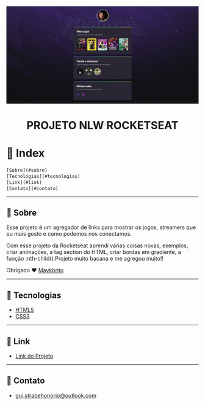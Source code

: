 <img align = "center" src="imgs/Project.png">

<h1 align = "center">PROJETO NLW ROCKETSEAT</h1>

# 📌 Index
    [Sobre](#sobre)
    [Tecnologias](#tecnologias)
    [Link](#link)
    [Contato](#contato)
    

---
## 📖 Sobre

Esse projeto é um agregador de links para mostrar os jogos, streamers que eu mais gosto e como podemos nos conectamos.

Com esse projeto da Rocketseat aprendi várias coisas novas, exemplos, criar animações, a tag section do HTML, criar bordas em gradiente, a função :nth-child().Projeto muito bacana e me agregou muito!!

Obrigado ❤️ [Maykbrito](https://github.com/maykbrito)

---
## 🔨 Tecnologias

- [HTML5](https://developer.mozilla.org/pt-BR/docs/Web/HTML)
- [CSS3](https://developer.mozilla.org/pt-BR/docs/Web/CSS)

---
## 🔗 Link

- [Link do Projeto](https://nlw-iota.vercel.app/)

---
## 📧 Contato
- gui.strabehonorio@outlook.com
